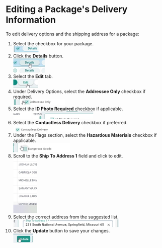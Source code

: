 # Editing a Package's Delivery Information

To edit delivery options and the shipping address for a package:

1.  Select the checkbox for your package.   
![00:06](./images/20250630_132538/step_1_at_6s.png)  
2.  Click the **Details** button.   
![00:08](./images/20250630_132538/step_2_at_8s.png)  
3.  Select the **Edit** tab.   
![00:13](./images/20250630_132538/step_3_at_13s.png)  
4.  Under Delivery Options, select the **Addressee Only** checkbox if required.   
![00:29](./images/20250630_132538/step_4_at_29s.png)  
5.  Select the **ID Photo Required** checkbox if applicable.   
![00:30](./images/20250630_132538/step_5_at_30s.png)  
6.  Select the **Contactless Delivery** checkbox if preferred.   
![00:31](./images/20250630_132538/step_6_at_31s.png)  
7.  Under the Flags section, select the **Hazardous Materials** checkbox if applicable.   
![00:37](./images/20250630_132538/step_7_at_37s.png)  
8.  Scroll to the **Ship To Address 1** field and click to edit.   
![00:48](./images/20250630_132538/step_8_at_48s.png)  
9.  Select the correct address from the suggested list.   
![01:03](./images/20250630_132538/step_9_at_63s.png)  
10. Click the **Update** button to save your changes.   
![01:15](./images/20250630_132538/step_10_at_75s.png)  